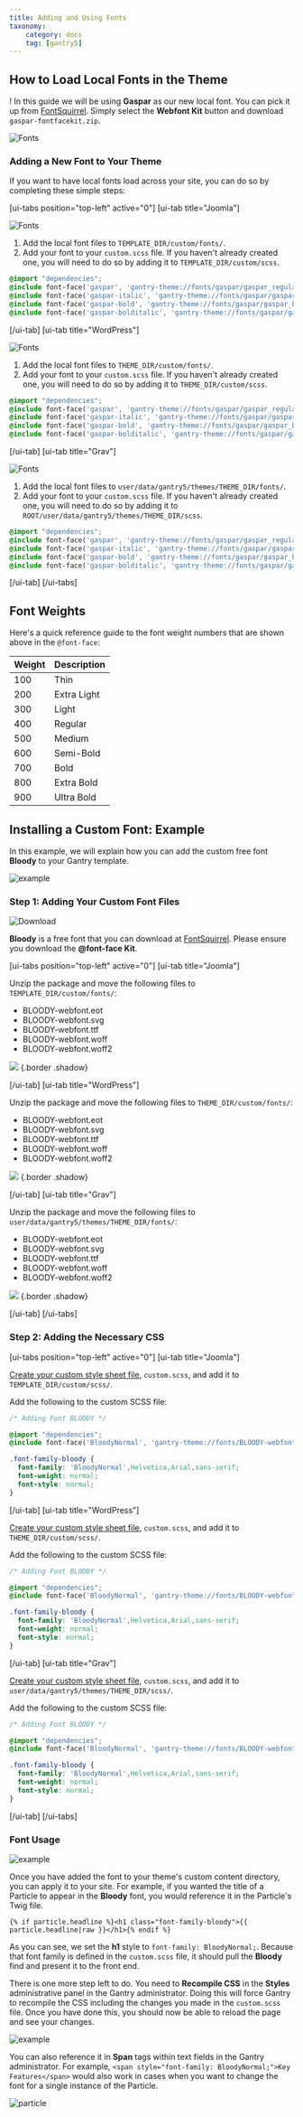 ```yaml
---
title: Adding and Using Fonts
taxonomy:
    category: docs
    tag: [gantry5]
---
```


## How to Load Local Fonts in the Theme

! In this guide we will be using **Gaspar** as our new local font. You can pick it up from [FontSquirrel](https://www.fontsquirrel.com/fonts/gaspar). Simply select the **Webfont Kit** button and download `gaspar-fontfacekit.zip`.

![Fonts](files1.png?classes=shadow,border)

### Adding a New Font to Your Theme

If you want to have local fonts load across your site, you can do so by completing these simple steps:

[ui-tabs position="top-left" active="0"]
[ui-tab title="Joomla"]

![Fonts](files.png?classes=shadow,border)

1. Add the local font files to `TEMPLATE_DIR/custom/fonts/`.
2. Add your font to your `custom.scss` file. If you haven't already created one, you will need to do so by adding it to `TEMPLATE_DIR/custom/scss`.

```css
@import "dependencies";
@include font-face('gaspar', 'gantry-theme://fonts/gaspar/gaspar_regular/gaspar-regular-webfont', 400);
@include font-face('gaspar-italic', 'gantry-theme://fonts/gaspar/gaspar_italic/gaspar-italic-webfont', 400);
@include font-face('gaspar-bold', 'gantry-theme://fonts/gaspar/gaspar_bold/gaspar-bold-webfont', 700);
@include font-face('gaspar-bolditalic', 'gantry-theme://fonts/gaspar/gaspar_bolditalic/gaspar-bolditalic-webfont', 700);
```

[/ui-tab]
[ui-tab title="WordPress"]

![Fonts](files.png?classes=shadow,border)

1. Add the local font files to `THEME_DIR/custom/fonts/`.
2. Add your font to your `custom.scss` file. If you haven't already created one, you will need to do so by adding it to `THEME_DIR/custom/scss`.

```css
@import "dependencies";
@include font-face('gaspar', 'gantry-theme://fonts/gaspar/gaspar_regular/gaspar-regular-webfont', 400);
@include font-face('gaspar-italic', 'gantry-theme://fonts/gaspar/gaspar_italic/gaspar-italic-webfont', 400);
@include font-face('gaspar-bold', 'gantry-theme://fonts/gaspar/gaspar_bold/gaspar-bold-webfont', 700);
@include font-face('gaspar-bolditalic', 'gantry-theme://fonts/gaspar/gaspar_bolditalic/gaspar-bolditalic-webfont', 700)
```

[/ui-tab]
[ui-tab title="Grav"]

![Fonts](files_grav.png?classes=shadow,border)

1. Add the local font files to `user/data/gantry5/themes/THEME_DIR/fonts/`.
2. Add your font to your `custom.scss` file. If you haven't already created one, you will need to do so by adding it to `ROOT/user/data/gantry5/themes/THEME_DIR/scss`.

```css
@import "dependencies";
@include font-face('gaspar', 'gantry-theme://fonts/gaspar/gaspar_regular/gaspar-regular-webfont', 400);
@include font-face('gaspar-italic', 'gantry-theme://fonts/gaspar/gaspar_italic/gaspar-italic-webfont', 400);
@include font-face('gaspar-bold', 'gantry-theme://fonts/gaspar/gaspar_bold/gaspar-bold-webfont', 700);
@include font-face('gaspar-bolditalic', 'gantry-theme://fonts/gaspar/gaspar_bolditalic/gaspar-bolditalic-webfont', 700)
```

[/ui-tab]
[/ui-tabs]

## Font Weights

Here's a quick reference guide to the font weight numbers that are shown above in the `@font-face`:

| Weight | Description |
| :----- | :-----      |
| 100    | Thin        |
| 200    | Extra Light |
| 300    | Light       |
| 400    | Regular     |
| 500    | Medium      |
| 600    | Semi-Bold   |
| 700    | Bold        |
| 800    | Extra Bold  |
| 900    | Ultra Bold  |

## Installing a Custom Font: Example

In this example, we will explain how you can add the custom free font **Bloody** to your Gantry template.

![example](example_1.png?classes=shadow,border)

### Step 1: Adding Your Custom Font Files

![Download](download.png?classes=shadow,border)

**Bloody** is a free font that you can download at [FontSquirrel](http://www.fontsquirrel.com/fonts/Bloody). Please ensure you download the **@font-face Kit**.

[ui-tabs position="top-left" active="0"]
[ui-tab title="Joomla"]

Unzip the package and move the following files to `TEMPLATE_DIR/custom/fonts/`:

* BLOODY-webfont.eot
* BLOODY-webfont.svg
* BLOODY-webfont.ttf
* BLOODY-webfont.woff
* BLOODY-webfont.woff2

![](custom_files.png)  {.border .shadow}

[/ui-tab]
[ui-tab title="WordPress"]

Unzip the package and move the following files to `THEME_DIR/custom/fonts/`:

* BLOODY-webfont.eot
* BLOODY-webfont.svg
* BLOODY-webfont.ttf
* BLOODY-webfont.woff
* BLOODY-webfont.woff2

![](custom_files.png)  {.border .shadow}

[/ui-tab]
[ui-tab title="Grav"]

Unzip the package and move the following files to `user/data/gantry5/themes/THEME_DIR/fonts/`:

* BLOODY-webfont.eot
* BLOODY-webfont.svg
* BLOODY-webfont.ttf
* BLOODY-webfont.woff
* BLOODY-webfont.woff2

![](custom_files_grav.png)  {.border .shadow}

[/ui-tab]
[/ui-tabs]

### Step 2: Adding the Necessary CSS

[ui-tabs position="top-left" active="0"]
[ui-tab title="Joomla"]

[Create your custom style sheet file](../adding-a-custom-style-sheet), `custom.scss`, and add it to `TEMPLATE_DIR/custom/scss/`.

Add the following to the custom SCSS file:

```css
/* Adding Font BLOODY */

@import "dependencies";
@include font-face('BloodyNormal', 'gantry-theme://fonts/BLOODY-webfont');

.font-family-bloody {
  font-family: 'BloodyNormal',Helvetica,Arial,sans-serif;
  font-weight: normal;
  font-style: normal;
}
```

[/ui-tab]
[ui-tab title="WordPress"]

[Create your custom style sheet file](../adding-a-custom-style-sheet), `custom.scss`, and add it to `THEME_DIR/custom/scss/`.

Add the following to the custom SCSS file:

```css
/* Adding Font BLOODY */

@import "dependencies";
@include font-face('BloodyNormal', 'gantry-theme://fonts/BLOODY-webfont');

.font-family-bloody {
  font-family: 'BloodyNormal',Helvetica,Arial,sans-serif;
  font-weight: normal;
  font-style: normal;
}
```

[/ui-tab]
[ui-tab title="Grav"]

[Create your custom style sheet file](../adding-a-custom-style-sheet), `custom.scss`, and add it to `user/data/gantry5/themes/THEME_DIR/scss/`.

Add the following to the custom SCSS file:

```css
/* Adding Font BLOODY */

@import "dependencies";
@include font-face('BloodyNormal', 'gantry-theme://fonts/BLOODY-webfont');

.font-family-bloody {
  font-family: 'BloodyNormal',Helvetica,Arial,sans-serif;
  font-weight: normal;
  font-style: normal;
}
```

[/ui-tab]
[/ui-tabs]

### Font Usage

![example](example_2.png?classes=shadow,border)

Once you have added the font to your theme's custom content directory, you can apply it to your site. For example, if you wanted the title of a Particle to appear in the **Bloody** font, you would reference it in the Particle's Twig file.



```twig
{% if particle.headline %}<h1 class="font-family-bloody">{{ particle.headline|raw }}</h1>{% endif %}
```



As you can see, we set the **h1** style to `font-family: BloodyNormal;`. Because that font family is defined in the `custom.scss` file, it should pull the **Bloody** find and present it to the front end.

There is one more step left to do. You need to **Recompile CSS** in the **Styles** administrative panel in the Gantry administrator. Doing this will force Gantry to recompile the CSS including the changes you made in the `custom.scss` file. Once you have done this, you should now be able to reload the page and see your changes.

![example](example_1.png?classes=shadow,border)

You can also reference it in **Span** tags within text fields in the Gantry administrator. For example, `<span style="font-family: BloodyNormal;">Key Features</span>` would also work in cases when you want to change the font for a single instance of the Particle.

![particle](particle.png?classes=shadow,border)

